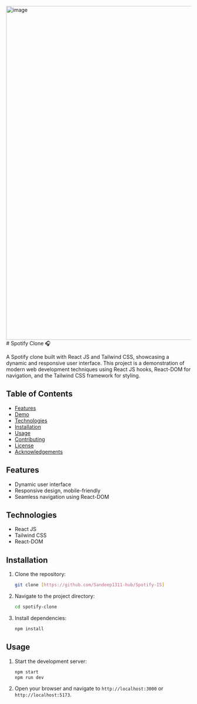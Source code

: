 <img width="1888" height="911" alt="image" src="https://github.com/user-attachments/assets/ff2d55c6-35b4-437d-9cab-02a4c763bb9d" />
# Spotify Clone 🎧

A Spotify clone built with React JS and Tailwind CSS, showcasing a dynamic and responsive user interface. This project is a demonstration of modern web development techniques using React JS hooks, React-DOM for navigation, and the Tailwind CSS framework for styling.

## Table of Contents

- [Features](#features)
- [Demo](#demo)
- [Technologies](#technologies)
- [Installation](#installation)
- [Usage](#usage)
- [Contributing](#contributing)
- [License](#license)
- [Acknowledgements](#acknowledgements)

## Features

- Dynamic user interface
- Responsive design, mobile-friendly
- Seamless navigation using React-DOM

## Technologies

- React JS
- Tailwind CSS
- React-DOM

## Installation

1. Clone the repository:
    ```sh
    git clone [https://github.com/Sandeep1311-hub/Spotify-IS]
    ```
2. Navigate to the project directory:
    ```sh
    cd spotify-clone
    ```
3. Install dependencies:
    ```sh
    npm install
    ```

## Usage

1. Start the development server:
    ```sh
    npm start
    npm run dev
    
2. Open your browser and navigate to `http://localhost:3000` or `http://localhost:5173`.



